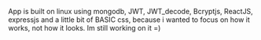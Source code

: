 App is built on linux using mongodb, JWT, JWT_decode, Bcryptjs, ReactJS, expressjs and a little bit of BASIC css, because i wanted to focus on how it works, not how it looks.
Im still working on it =)
